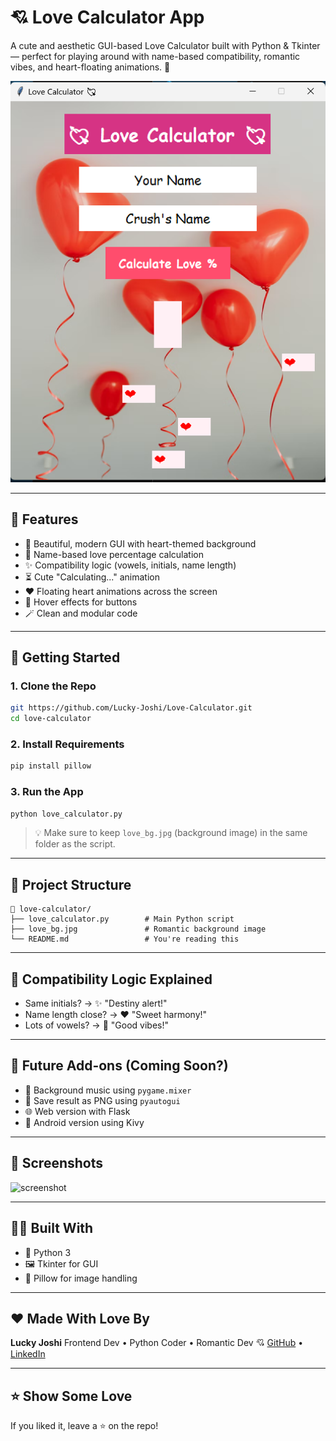 # 💘 Love Calculator App

A cute and aesthetic GUI-based Love Calculator built with Python & Tkinter — perfect for playing around with name-based compatibility, romantic vibes, and heart-floating animations. 💞

![Screenshot](Screenshot.png) <!-- Replace with actual screenshot if available -->

---

## 🌟 Features

* 🎨 Beautiful, modern GUI with heart-themed background
* 💌 Name-based love percentage calculation
* ✨ Compatibility logic (vowels, initials, name length)
* ⏳ Cute "Calculating..." animation
* ❤️ Floating heart animations across the screen
* 🔘 Hover effects for buttons
* 🪄 Clean and modular code

---

## 🚀 Getting Started

### 1. Clone the Repo

```bash
git https://github.com/Lucky-Joshi/Love-Calculator.git
cd love-calculator
```

### 2. Install Requirements

```bash
pip install pillow
```

### 3. Run the App

```bash
python love_calculator.py
```

> 💡 Make sure to keep `love_bg.jpg` (background image) in the same folder as the script.

---

## 📁 Project Structure

```
📆 love-calculator/
├── love_calculator.py        # Main Python script
├── love_bg.jpg               # Romantic background image
└── README.md                 # You're reading this
```

---

## 🧠 Compatibility Logic Explained

* Same initials? → ✨ "Destiny alert!"
* Name length close? → ❤️ "Sweet harmony!"
* Lots of vowels? → 🎵 "Good vibes!"

---

## 🔮 Future Add-ons (Coming Soon?)

* 🎵 Background music using `pygame.mixer`
* 📸 Save result as PNG using `pyautogui`
* 🌐 Web version with Flask
* 📱 Android version using Kivy

---

## 📸 Screenshots

![screenshot](https://your-screenshot-url-here.com) <!-- You can update this with an actual UI screenshot -->

---

## 🧑‍💻 Built With

* 🐍 Python 3
* 🖼️ Tkinter for GUI
* 🎨 Pillow for image handling

---

## ♥️ Made With Love By

**Lucky Joshi**
Frontend Dev • Python Coder • Romantic Dev 💘
[GitHub](https://github.com/Lucky-Joshi) • [LinkedIn](https://linkedin.com/in/lucky-joshi)

---

## ⭐️ Show Some Love

If you liked it, leave a ⭐ on the repo!
